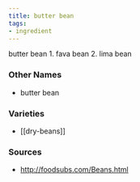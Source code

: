 ```yaml
---
title: butter bean
tags:
- ingredient
---
```

butter bean 1. fava bean 2. lima bean

### Other Names

* butter bean

### Varieties

* [[dry-beans]]

### Sources
* http://foodsubs.com/Beans.html
